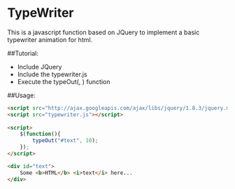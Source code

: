 # TypeWriter
This is a javascript function based on JQuery to implement a basic typewriter animation for html.

##Tutorial:
- Include JQuery
- Include the typewriter.js
- Execute the typeOut(<selector>, <delay>) function

##Usage:
```html
<script src="http://ajax.googleapis.com/ajax/libs/jquery/1.8.3/jquery.min.js"></script>
<script src="typewriter.js"></script>
    
<script>
    $(function(){
        typeOut("#text", 10);
    });
</script>

<div id="text">
    Some <b>HTML</b> <i>text</i> here...
</div>
```

